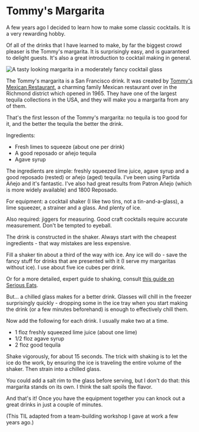 # Tommy's Margarita

A few years ago I decided to learn how to make some classic cocktails. It is a very rewarding hobby.

Of all of the drinks that I have learned to make, by far the biggest crowd pleaser is the Tommy's margarita. It is surprisingly easy, and is guaranteed to delight guests. It's also a great introduction to cocktail making in general.

![A tasty looking margarita in a moderately fancy cocktail glass](https://static.assahbismark.com/static/2022/tommys-margarita.jpg)

The Tommy's margarita is a San Francisco drink. It was created by [Tommy's Mexican Restaurant](https://www.tommystequila.com/), a charming family Mexican restaurant over in the Richmond district which opened in 1965. They have one of the largest tequila collections in the USA, and they will make you a margarita from any of them.

That's the first lesson of the Tommy's margarita: no tequila is too good for it, and the better the tequila the better the drink.

Ingredients:

- Fresh limes to squeeze (about one per drink)
- A good reposado or añejo tequila
- Agave syrup

The ingredients are simple: freshly squeezed lime juice, agave syrup and a good reposado (rested) or añejo (aged) tequila. I've been using Partida Añejo and it's fantastic. I've also had great results from Patron Añejo (which is more widely available) and 1800 Reposado.

For equipment: a cocktail shaker (I like two tins, not a tin-and-a-glass), a lime squeezer, a strainer and a glass. And plenty of ice.

Also required: jiggers for measuring. Good craft cocktails require accurate measurement. Don't be tempted to eyeball.

The drink is constructed in the shaker. Always start with the cheapest ingredients - that way mistakes are less expensive.

Fill a shaker tin about a third of the way with ice. Any ice will do - save the fancy stuff for drinks that are presented with it (I serve my margaritas without ice). I use about five ice cubes per drink.

Or for a more detailed, expert guide to shaking, consult [this guide on Serious Eats](https://www.seriouseats.com/how-to-shake-a-cocktail-like-a-pro).

But... a chilled glass makes for a better drink. Glasses will chill in the freezer surprisingly quickly - dropping some in the ice tray when you start making the drink (or a few minutes beforehand) is enough to effectively chill them.

Now add the following for each drink. I usually make two at a time.

* 1 floz freshly squeezed lime juice (about one lime)
* 1/2 floz agave syrup
* 2 floz good tequila

Shake vigorously, for about 15 seconds. The trick with shaking is to let the ice do the work, by ensuring the ice is traveling the entire volume of the shaker. Then strain into a chilled glass.

You could add a salt rim to the glass before serving, but I don't do that: this margarita stands on its own. I think the salt spoils the flavor.

And that's it! Once you have the equipment together you can knock out a great drinks in just a couple of minutes.

(This TIL adapted from a team-building workshop I gave at work a few years ago.)
